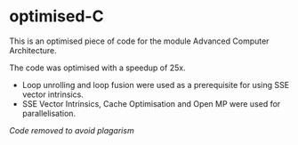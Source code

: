 # optimised-C

This is an optimised piece of code for the module Advanced Computer Architecture.

The code was optimised with a speedup of 25x.

- Loop unrolling and loop fusion were used as a prerequisite for using SSE vector intrinsics.
- SSE Vector Intrinsics, Cache Optimisation and Open MP were used for parallelisation. 

*Code removed to avoid plagarism*
